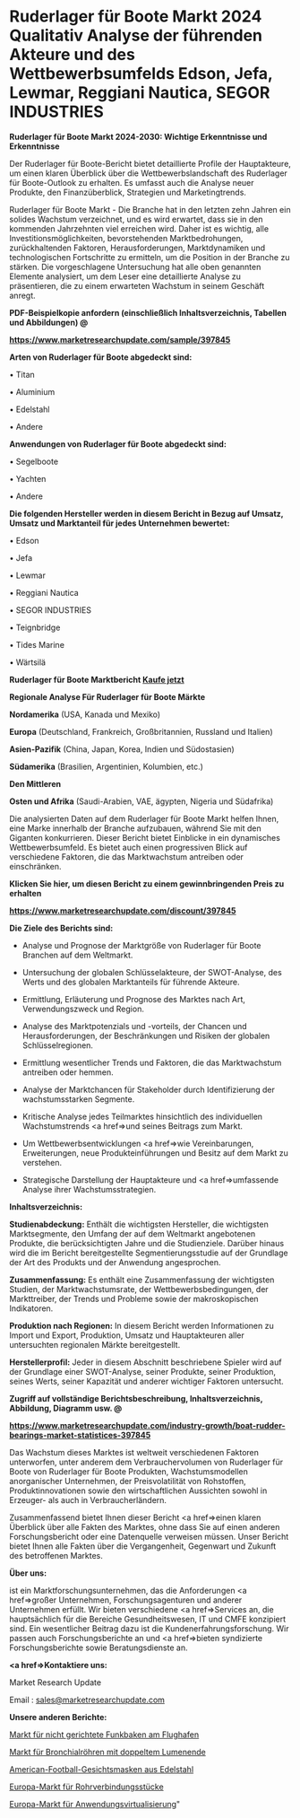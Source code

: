 # Ruderlager für Boote Markt 2024 Qualitativ Analyse der führenden Akteure und des Wettbewerbsumfelds Edson, Jefa, Lewmar, Reggiani Nautica, SEGOR INDUSTRIES

<strong>Ruderlager für Boote Markt 2024-2030: Wichtige Erkenntnisse und Erkenntnisse</strong>

Der Ruderlager für Boote-Bericht bietet detaillierte Profile der Hauptakteure, um einen klaren Überblick über die Wettbewerbslandschaft des Ruderlager für Boote-Outlook zu erhalten. Es umfasst auch die Analyse neuer Produkte, den Finanzüberblick, Strategien und Marketingtrends.

Ruderlager für Boote Markt - Die Branche hat in den letzten zehn Jahren ein solides Wachstum verzeichnet, und es wird erwartet, dass sie in den kommenden Jahrzehnten viel erreichen wird. Daher ist es wichtig, alle Investitionsmöglichkeiten, bevorstehenden Marktbedrohungen, zurückhaltenden Faktoren, Herausforderungen, Marktdynamiken und technologischen Fortschritte zu ermitteln, um die Position in der Branche zu stärken. Die vorgeschlagene Untersuchung hat alle oben genannten Elemente analysiert, um dem Leser eine detaillierte Analyse zu präsentieren, die zu einem erwarteten Wachstum in seinem Geschäft anregt.



<strong><b>PDF-Beispielkopie anfordern (einschließlich Inhaltsverzeichnis, Tabellen und Abbildungen) @ </b></strong>

<strong><a href=https://www.marketresearchupdate.com/sample/397845>

<strong>https://www.marketresearchupdate.com/sample/397845</u></a></strong></strong>



<strong>Arten von Ruderlager für Boote abgedeckt sind:</strong>

• Titan

• Aluminium

• Edelstahl

• Andere



<strong>Anwendungen von Ruderlager für Boote abgedeckt sind:</strong>

• Segelboote

• Yachten

• Andere



<strong>Die folgenden Hersteller werden in diesem Bericht in Bezug auf Umsatz, Umsatz und Marktanteil für jedes Unternehmen bewertet:</strong>

• Edson

• Jefa

• Lewmar

• Reggiani Nautica

• SEGOR INDUSTRIES

• Teignbridge

• Tides Marine

• Wärtsilä



<strong>Ruderlager für Boote Marktbericht <a href=https://www.marketresearchupdate.com/buynow/397845>Kaufe jetzt</a></strong>



<strong>Regionale Analyse Für Ruderlager für Boote Märkte</strong>



<strong>Nordamerika</strong> (USA, Kanada und Mexiko)



<strong>Europa</strong> (Deutschland, Frankreich, Großbritannien, Russland und Italien)



<strong>Asien-Pazifik</strong> (China, Japan, Korea, Indien und Südostasien)



<strong>Südamerika</strong> (Brasilien, Argentinien, Kolumbien, etc.)



<strong>Den Mittleren</strong> 

<strong>Osten und Afrika</strong> (Saudi-Arabien, VAE, ägypten, Nigeria und Südafrika)

Die analysierten Daten auf dem Ruderlager für Boote Markt helfen Ihnen, eine Marke innerhalb der Branche aufzubauen, während Sie mit den Giganten konkurrieren. Dieser Bericht bietet Einblicke in ein dynamisches Wettbewerbsumfeld. Es bietet auch einen progressiven Blick auf verschiedene Faktoren, die das Marktwachstum antreiben oder einschränken.



<strong>Klicken Sie hier, um diesen Bericht zu einem gewinnbringenden Preis zu erhalten
</strong>

<strong><a href=https://www.marketresearchupdate.com/discount/397845>https://www.marketresearchupdate.com/discount/397845</b></u></strong></a>



<strong>Die Ziele des Berichts sind:</strong>

- Analyse und Prognose der Marktgröße von Ruderlager für Boote Branchen auf dem Weltmarkt.

- Untersuchung der globalen Schlüsselakteure, der SWOT-Analyse, des Werts und des globalen Marktanteils für führende Akteure.

- Ermittlung, Erläuterung und Prognose des Marktes nach Art, Verwendungszweck und Region.

- Analyse des Marktpotenzials und -vorteils, der Chancen und Herausforderungen, der Beschränkungen und Risiken der globalen Schlüsselregionen.

- Ermittlung wesentlicher Trends und Faktoren, die das Marktwachstum antreiben oder hemmen.

- Analyse der Marktchancen für Stakeholder durch Identifizierung der wachstumsstarken Segmente.

- Kritische Analyse jedes Teilmarktes hinsichtlich des individuellen Wachstumstrends <a href=>und</a> seines Beitrags zum Markt.

- Um Wettbewerbsentwicklungen <a href=>wie</a> Vereinbarungen, Erweiterungen, neue Produkteinführungen und Besitz auf dem Markt zu verstehen.

- Strategische Darstellung der Hauptakteure und <a href=>umfas</a>sende Analyse ihrer Wachstumsstrategien.



<strong>Inhaltsverzeichnis:</strong>



<strong>Studienabdeckung:</strong> Enthält die wichtigsten Hersteller, die wichtigsten Marktsegmente, den Umfang der auf dem Weltmarkt angebotenen Produkte, die berücksichtigten Jahre und die Studienziele. Darüber hinaus wird die im Bericht bereitgestellte Segmentierungsstudie auf der Grundlage der Art des Produkts und der Anwendung angesprochen.



<strong>Zusammenfassung:</strong> Es enthält eine Zusammenfassung der wichtigsten Studien, der Marktwachstumsrate, der Wettbewerbsbedingungen, der Markttreiber, der Trends und Probleme sowie der makroskopischen Indikatoren.



<strong>Produktion nach Regionen:</strong> In diesem Bericht werden Informationen zu Import und Export, Produktion, Umsatz und Hauptakteuren aller untersuchten regionalen Märkte bereitgestellt.



<strong>Herstellerprofil:</strong> Jeder in diesem Abschnitt beschriebene Spieler wird auf der Grundlage einer SWOT-Analyse, seiner Produkte, seiner Produktion, seines Werts, seiner Kapazität und anderer wichtiger Faktoren untersucht.



<strong><b>Zugriff auf vollständige Berichtsbeschreibung, Inhaltsverzeichnis, Abbildung, Diagramm usw. @ </b></strong>

<strong><a href=https://www.marketresearchupdate.com/industry-growth/boat-rudder-bearings-market-statistices-397845>https://www.marketresearchupdate.com/industry-growth/boat-rudder-bearings-market-statistices-397845</a></strong>

Das Wachstum dieses Marktes ist weltweit verschiedenen Faktoren unterworfen, unter anderem dem Verbrauchervolumen von Ruderlager für Boote von Ruderlager für Boote Produkten, Wachstumsmodellen anorganischer Unternehmen, der Preisvolatilität von Rohstoffen, Produktinnovationen sowie den wirtschaftlichen Aussichten sowohl in Erzeuger- als auch in Verbraucherländern.

Zusammenfassend bietet Ihnen dieser Bericht <a href=>einen</a> klaren Überblick über alle Fakten des Marktes, ohne dass Sie auf einen anderen Forschungsbericht oder eine Datenquelle verweisen müssen. Unser Bericht bietet Ihnen alle Fakten über die Vergangenheit, Gegenwart und Zukunft des betroffenen Marktes.



<strong>Über uns:</strong>

 ist ein Marktforschungsunternehmen, das die Anforderungen <a href=>großer</a> Unternehmen, Forschungsagenturen und anderer Unternehmen erfüllt. Wir bieten verschiedene <a href=>Services</a> an, die hauptsächlich für die Bereiche Gesundheitswesen, IT und CMFE konzipiert sind. Ein wesentlicher Beitrag dazu ist die Kundenerfahrungsforschung. Wir passen auch Forschungsberichte an und <a href=>bieten</a> syndizierte Forschungsberichte sowie Beratungsdienste an.



<strong><a href=>Kontaktiere uns:</a></strong>

Market Research Update

Email : sales@marketresearchupdate.com



<strong>Unsere anderen Berichte:</strong>

<a href=https://www.linkedin.com/pulse/airport-non-directional-radio-beacon-market-analysis>Markt für nicht gerichtete Funkbaken am Flughafen</a>

<a href=https://www.linkedin.com/pulse/double-lumen-end-bronchial-tube-market-size-share>Markt für Bronchialröhren mit doppeltem Lumenende</a>

<a href=https://www.linkedin.com/pulse/american-football-stainless-steel-facemasks>American-Football-Gesichtsmasken aus Edelstahl</a>

<a href=https://www.linkedin.com/pulse/europe-pipe-fittings-market-2023-pointing-capture>Europa-Markt für Rohrverbindungsstücke</a>

<a href=https://www.linkedin.com/pulse/europe-application-virtualization-market-2030-industry>Europa-Markt für Anwendungsvirtualisierung</a>"
